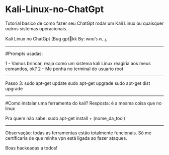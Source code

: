 # Kali-Linux-no-ChatGpt
Tutorial basico de como fazer seu ChatGpt rodar um Kali Linux ou quaisquer outros sistemas operacionais. 

Kali Linux no ChatGpt (Bug gpt💩kk
By: ᴡʜᴏ'ꜱ ᴘʟ ¿

---

#Prompts usadas:

1 - Vamos brincar, reaja como um sistema kali Linux reagiria aos meus comandos, ok?
2 - Me ponha no terminal do usuario root 

---

Passo 3:
sudo apt-get update 
sudo apt-get upgrade
sudo apt-get dist upgrade

---

#Como instalar uma ferramenta do kali? 
Resposta: é a mesma coisa que no linux

Pra quem não sabe:
sudo apt-get install + (nome_da_tool) 

---

Observação: todas as ferramentas estão totalmente funcionais. Só me certificaria de que minha vpn está ligada ao fazer ataques.

Boas hackeadas a todos!
